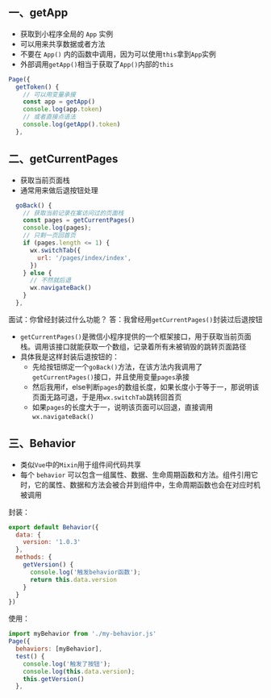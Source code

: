 ## 一、getApp

- 获取到小程序全局的 `App` 实例
- 可以用来共享数据或者方法
- 不要在 `App()` 内的函数中调用，因为可以使用`this`拿到`App`实例
- 外部调用`getApp()`相当于获取了`App()`内部的`this`

```js
Page({
  getToken() {
    // 可以用变量承接
    const app = getApp()
    console.log(app.token)
    // 或者直接点语法
    console.log(getApp().token)
  },
```

## 二、getCurrentPages

- 获取当前页面栈
- 通常用来做后退按钮处理

```js
  goBack() {
    // 获取当前记录在案访问过的页面栈
    const pages = getCurrentPages()
    console.log(pages);
    // 只剩一页回首页
    if (pages.length <= 1) {
      wx.switchTab({
        url: '/pages/index/index',
      })
    } else {
      // 不然就后退
      wx.navigateBack()
    }
  },
```

面试：你曾经封装过什么功能？
答：我曾经用`getCurrentPages()`封装过后退按钮
- `getCurrentPages()`是微信小程序提供的一个框架接口，用于获取当前页面栈。调用该接口就能获取一个数组，记录着所有未被销毁的跳转页面路径
- 具体我是这样封装后退按钮的：
	- 先给按钮绑定一个`goBack()`方法，在该方法内我调用了`getCurrentPages()`接口，并且使用变量`pages`承接
	- 然后我用if，else判断`pages`的数组长度，如果长度小于等于一，那说明该页面无路可退，于是用`wx.switchTab`跳转回首页
	- 如果`pages`的长度大于一，说明该页面可以回退，直接调用`wx.navigateBack()`


## 三、Behavior

- 类似`Vue`中的`Mixin`用于组件间代码共享
- 每个 `behavior` 可以包含一组属性、数据、生命周期函数和方法。组件引用它时，它的属性、数据和方法会被合并到组件中，生命周期函数也会在对应时机被调用

封装：
```js
export default Behavior({
  data: {
    version: '1.0.3'
  },
  methods: {
    getVersion() {
      console.log('触发behavior函数');
      return this.data.version
    }
  }
})
```

使用：
```js
import myBehavior from './my-behavior.js'
Page({
  behaviors: [myBehavior],
  test() {
    console.log('触发了按钮');
    console.log(this.data.version);
    this.getVersion()
  },
```